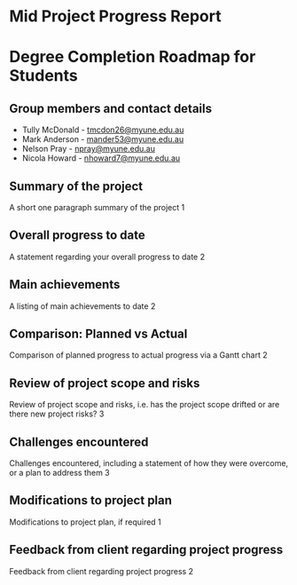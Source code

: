 # Mid Project Progress Report

# Degree Completion Roadmap for Students

## Group members and contact details

* Tully McDonald - tmcdon26@myune.edu.au
* Mark Anderson - mander53@myune.edu.au
* Nelson Pray - npray@myune.edu.au
* Nicola Howard - nhoward7@myune.edu.au

## Summary of the project
A short one paragraph summary of the project	1

## Overall progress to date
A statement regarding your overall progress to date	2

## Main achievements
A listing of main achievements to date	2

## Comparison: Planned vs Actual
Comparison of planned progress to actual progress via a Gantt chart	2

## Review of project scope and risks
Review of project scope and risks, i.e. has the project scope drifted or are there new project risks?	3

## Challenges encountered
Challenges encountered, including a statement of how they were overcome, or a plan to address them	3

## Modifications to project plan
Modifications to project plan, if required	1

## Feedback from client regarding project progress
Feedback from client regarding project progress	2
